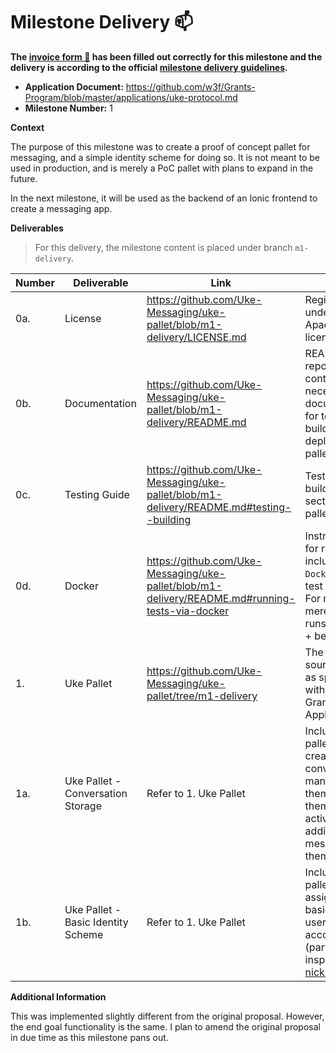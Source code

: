 # Milestone Delivery :mailbox:

**The [invoice form :pencil:](https://docs.google.com/forms/d/e/1FAIpQLSfmNYaoCgrxyhzgoKQ0ynQvnNRoTmgApz9NrMp-hd8mhIiO0A/viewform) has been filled out correctly for this milestone and the delivery is according to the official [milestone delivery guidelines](https://github.com/w3f/Grants-Program/blob/master/docs/milestone-deliverables-guidelines.md).**

- **Application Document:** https://github.com/w3f/Grants-Program/blob/master/applications/uke-protocol.md
- **Milestone Number:** 1

**Context**

The purpose of this milestone was to create a proof of concept pallet for messaging, and a simple identity scheme for doing so. It is not meant to be used in production, and is merely a PoC pallet with plans to expand in the future.

In the next milestone, it will be used as the backend of an Ionic frontend to create a messaging app.

**Deliverables**

> For this delivery, the milestone content is placed under branch `m1-delivery`.

| Number | Deliverable                        | Link | Notes |
| ------ | ---------------------------------- | ---- | ----- |
| 0a.    | License                            | https://github.com/Uke-Messaging/uke-pallet/blob/m1-delivery/LICENSE.md  | Registered under the Apache 2.0 license.  |
| 0b.    | Documentation |  https://github.com/Uke-Messaging/uke-pallet/blob/m1-delivery/README.md | README the repository contains all necessary documentation for testing, building, and deploying the pallet.   |
| 0c.    | Testing Guide                      | https://github.com/Uke-Messaging/uke-pallet/blob/m1-delivery/README.md#testing--building | Testing and building section for the pallet.  |
| 0d.    | Docker                             | https://github.com/Uke-Messaging/uke-pallet/blob/m1-delivery/README.md#running-tests-via-docker   |  Instructions for running the included `Dockerfile` to test the pallet. For now, it merely just runs the tests + benchmark. |
| 1.     | Uke Pallet                         | https://github.com/Uke-Messaging/uke-pallet/tree/m1-delivery  | The pallet source code, as specified within the Grant Application. |
| 1a.    | Uke Pallet - Conversation Storage  | Refer to 1. Uke Pallet  |  Included in the pallet, handles creating new conversations, managing them, marking them as active, and adding new messages to them. |
| 1b.    | Uke Pallet - Basic Identity Scheme | Refer to 1. Uke Pallet | Included in the pallet, handles assigning basic string usernames to account Ids (partially inspired by the [nicks pallet](https://github.com/paritytech/substrate/tree/master/frame/nicks)).  |

**Additional Information**

This was implemented slightly different from the original proposal. However, the end goal functionality is the same.  I plan to amend the original proposal in due time as this milestone pans out.

